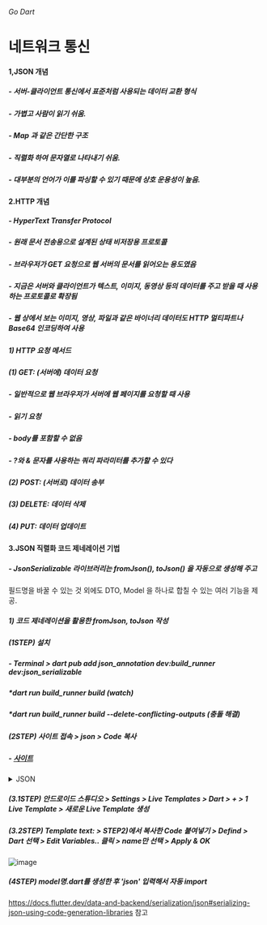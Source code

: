_Go Dart_

# 네트워크 통신

#### 1,JSON 개념
##### - 서버-클라이언트 통신에서 표준처럼 사용되는 데이터 교환 형식
##### - 가볍고 사람이 읽기 쉬움.
##### - Map 과 같은 간단한 구조
##### - 직렬화 하여 문자열로 나타내기 쉬움.
##### - 대부분의 언어가 이를 파싱할 수 있기 때문에 상호 운용성이 높음.
#### 2.HTTP 개념
##### - HyperText Transfer Protocol
##### - 원래 문서 전송용으로 설계된 상태 비저장용 프로토콜
##### - 브라우저가 GET 요청으로 웹 서버의 문서를 읽어오는 용도였음
##### - 지금은 서버와 클라이언트가 텍스트, 이미지, 동영상 등의 데이터를 주고 받을 때 사용하는 프로토콜로 확장됨
##### - 웹 상에서 보는 이미지, 영상, 파일과 같은 바이너리 데이터도 HTTP 멀티파트나 Base64 인코딩하여 사용
##### 1) HTTP 요청 메서드
##### (1) GET: (서버에) 데이터 요청
##### - 일반적으로 웹 브라우저가 서버에 웹 페이지를 요청할 때 사용
##### - 읽기 요청
##### - body를 포함할 수 없음
##### - ?와 & 문자를 사용하는 쿼리 파라미터를 추가할 수 있다

##### (2) POST: (서버로) 데이터 송부
##### (3) DELETE: 데이터 삭제
##### (4) PUT: 데이터 업데이트


#### 3.JSON 직렬화 코드 제네레이션 기법
##### - JsonSerializable 라이브러리는 fromJson(), toJson() 을 자동으로 생성해 주고
필드명을 바꿀 수 있는 것 외에도 DTO, Model 을 하나로 합칠 수 있는 여러 기능을 제공.
##### 1) 코드 제네레이션을 활용한 fromJson, toJson 작성

##### (1STEP) 설치
##### - Terminal > dart pub add json_annotation dev:build_runner dev:json_serializable
##### *dart run build_runner build  (watch)
##### *dart run build_runner build --delete-conflicting-outputs (충돌 해결)

##### (2STEP) 사이트 접속 > json > Code 복사
##### - [사이트](https://gravel-pike-705.notion.site/Flutter-Live-Templeate-579bac3070754bdf8fa10afe4ebe8c92)

<details>
<summary>JSON</summary>
<div markdown="1">
  
```dart  
  import 'package:json_annotation/json_annotation.dart';

part '$NAME$.g.dart';

@JsonSerializable(explicitToJson: true)
class $CAP_NAME$ {
  $END$
  
  $CAP_NAME$();
  
  factory $CAP_NAME$.fromJson(Map<String, dynamic> json) => _$$$CAP_NAME$FromJson(json);
  
  Map<String, dynamic> toJson() => _$$$CAP_NAME$ToJson(this);
}
```

</div>
</details>

##### (3.1STEP) 안드로이드 스튜디오 > Settings > Live Templates > Dart > + > 1 Live Template > 새로운 Live Template 생성

##### (3.2STEP) Template text: > STEP2)에서 복사한 Code 붙여넣기 > Defind > Dart 선택 > Edit Variables.. 클릭 > name만 선택 > Apply & OK 

![image](https://github.com/gyubit/TIL/assets/114902088/7f99a57d-796c-463c-962d-05a866afab6e)

##### (4STEP) model명.dart를 생성한 후 'json' 입력해서 자동 import

https://docs.flutter.dev/data-and-backend/serialization/json#serializing-json-using-code-generation-libraries 참고



